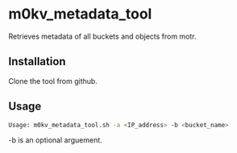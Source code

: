 # m0kv_metadata_tool

Retrieves metadata of all buckets and objects from motr.

## Installation

Clone the tool from github.

## Usage

```bash
Usage: m0kv_metadata_tool.sh -a <IP_address> -b <bucket_name>
```
-b is an optional arguement.

